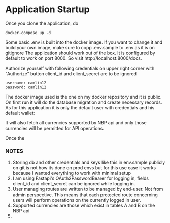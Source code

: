 # Application Startup
Once you clone the application, do
```
docker-compose up -d
```
Some basic .env is built into the docker image. If you want to change it and build your own image, make sure to copp .env.sample to .env as it is on gitignore
The application should work out of the box. It is configured by default to work on port 8000.
So visit http://localhost:8000/docs.

Authorize yourself with following credentials on upper right corner with "Authorize" button
client_id and client_secret are to be ignored

```
username: camlin12
password: camlin12
```

The docker image used is the one on my docker repository and it is public.
On first run it will do the database migration and create necessary records. As for this application
it is only the default user with credentials and his default wallet:

It will also fetch all currencies supported by NBP api and only those currencies will be permitted
for API operations.

Once the 

### NOTES
1. Storing db and other credentials and keys like this in env.sample publicly on git is not how its done on prod envs but for this use case it works because I wanted everything to work with minimal setup
2. I am using Fastapi's OAuth2PasswordBearer for logging in, fields client_id and client_secret can be ignored while logging in.
3. User managing routes are written to be managed by end-user. Not from admin perspective. This means
that each protected route concerning users will perform operations on the currently logged in user.
4. Supported currencies are those which exist in tables A and B on the NBP api
5. 
